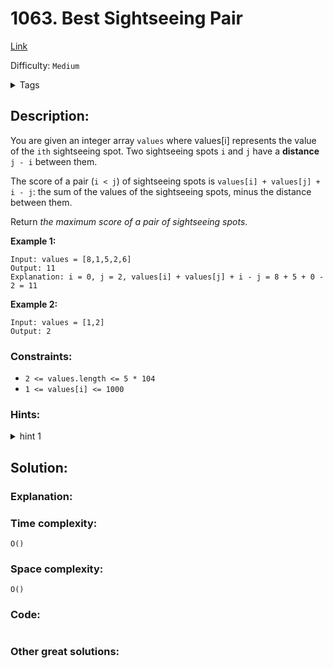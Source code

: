 # 1063. Best Sightseeing Pair
[Link](https://leetcode.com/problems/best-sightseeing-pair/)

Difficulty: `Medium`

<details>
<summary> Tags</summary>

`Array`, `Dynamic Programming`
</details>

## Description:  
You are given an integer array `values` where values[i] represents the value
of the `ith` sightseeing spot. Two sightseeing spots `i` and `j` have a
**distance** `j - i` between them.

The score of a pair (`i < j`) of sightseeing spots is `values[i] + values[j] +
i - j`: the sum of the values of the sightseeing spots, minus the distance
between them.

Return _the maximum score of a pair of sightseeing spots_.



**Example 1:**

    
    
    Input: values = [8,1,5,2,6]
    Output: 11
    Explanation: i = 0, j = 2, values[i] + values[j] + i - j = 8 + 5 + 0 - 2 = 11
    

**Example 2:**

    
    
    Input: values = [1,2]
    Output: 2
    



### Constraints:

  * `2 <= values.length <= 5 * 104`
  * `1 <= values[i] <= 1000`

### Hints:
<details>
<summary> hint 1</summary>

Can you tell the best sightseeing spot in one pass (ie. as you iterate over
the input?) What should we store or keep track of as we iterate to do this?


</details>


## Solution:  


### Explanation:  


### Time complexity:  
`O()`  


### Space complexity:  
`O()`  


### Code:  
```python

```


### Other great solutions:

